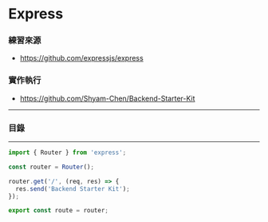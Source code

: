 # Express

### 練習來源
* https://github.com/expressjs/express

### 實作執行
* https://github.com/Shyam-Chen/Backend-Starter-Kit

***

### 目錄

***

```js
import { Router } from 'express';

const router = Router();

router.get('/', (req, res) => {
  res.send('Backend Starter Kit');
});

export const route = router;
```
